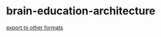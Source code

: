 # brain-education-architecture

[export to other formats](https://rdmueller.github.io/docToolchain/)